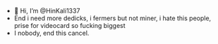 - 👋 Hi, I’m @HinKali1337
- End i need more dedicks, i fermers but not miner, i hate this people, prise for videocard so fucking biggest
- I nobody, end this cancel.
